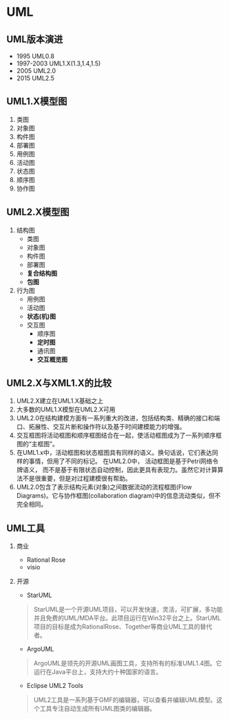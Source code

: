# UML #
## UML版本演进 #
* 1995 UML0.8
* 1997-2003 UML1.X(1.3,1.4,1.5)
* 2005 UML2.0
* 2015 UML2.5
## UML1.X模型图 #
1. 类图
2. 对象图
3. 构件图
4. 部署图
5. 用例图
6. 活动图
7. 状态图
8. 顺序图
9. 协作图
## UML2.X模型图 #
1. 结构图
    + 类图
    + 对象图
    + 构件图
    + 部署图
    + **复合结构图**
    + **包图**
2. 行为图
    + 用例图
    + 活动图
    + **状态(机)图**
    + 交互图
      + 顺序图
      + **定时图**
      + 通讯图
      + **交互概览图**
## UML2.X与XML1.X的比较 #
1. UML2.X建立在UML1.X基础之上
2. 大多数的UML1.X模型在UML2.X可用
3. UML2.0在结构建模方面有一系列重大的改进，包括结构类、精确的接口和端口、拓展性、交互片断和操作符以及基于时间建模能力的增强。
4. 交互框图将活动框图和顺序框图结合在一起，使活动框图成为了一系列顺序框图的“主框图”。
5. 在UML1.x中，活动框图和状态框图具有同样的语义。换句话说，它们表达同样的事情，但用了不同的标记。 在UML2.0中， 活动框图是基于Petri网络令牌语义， 而不是基于有限状态自动控制，因此更具有表现力。虽然它对计算算法不是很重要，但是对过程建模很有帮助。
6. UML2.0包含了表示结构元素(对象)之间数据流动的流程框图(Flow Diagrams)。它与协作框图(collaboration diagram)中的信息流动类似，但不完全相同。

## UML工具 #
1. 商业
    + Rational Rose
    + visio
2. 开源
    + StarUML
    > StarUML是一个开源UML项目，可以开发快速，灵活，可扩展，多功能并且免费的UML/MDA平台。此项目运行在Win32平台之上。StarUML项目的目标是成为RationalRose、Together等商业UML工具的替代者。

    + ArgoUML
    > ArgoUML是领先的开源UML画图工具，支持所有的标准UML1.4图。它运行在Java平台上，支持大约十种国家的语言。

    + Eclipse UML2 Tools
    > UML2工具是一系列基于GMF的编辑器，可以查看并编辑UML模型。这个工具专注自动生成所有UML图类的编辑器。
